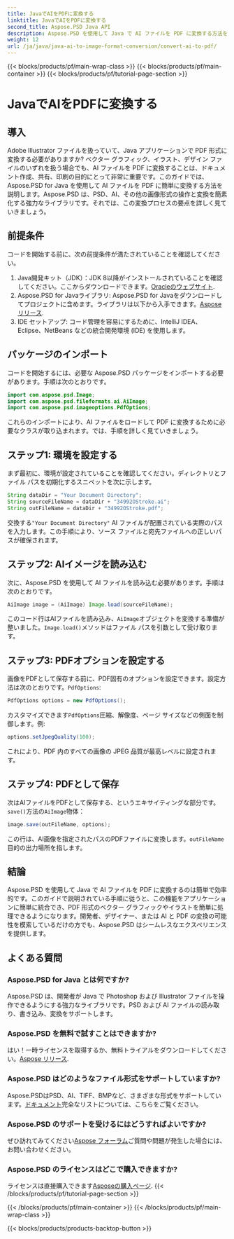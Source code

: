 ```yaml
---
title: JavaでAIをPDFに変換する
linktitle: JavaでAIをPDFに変換する
second_title: Aspose.PSD Java API
description: Aspose.PSD を使用して Java で AI ファイルを PDF に変換する方法を学びます。詳細なステップバイステップ ガイドに従って、ファイル変換を効率的に管理します。
weight: 12
url: /ja/java/java-ai-to-image-format-conversion/convert-ai-to-pdf/
---
```


{{< blocks/products/pf/main-wrap-class >}}
{{< blocks/products/pf/main-container >}}
{{< blocks/products/pf/tutorial-page-section >}}

# JavaでAIをPDFに変換する

## 導入
Adobe Illustrator ファイルを扱っていて、Java アプリケーションで PDF 形式に変換する必要がありますか? ベクター グラフィック、イラスト、デザイン ファイルのいずれを扱う場合でも、AI ファイルを PDF に変換することは、ドキュメント作成、共有、印刷の目的にとって非常に重要です。このガイドでは、Aspose.PSD for Java を使用して AI ファイルを PDF に簡単に変換する方法を説明します。Aspose.PSD は、PSD、AI、その他の画像形式の操作と変換を簡素化する強力なライブラリです。それでは、この変換プロセスの要点を詳しく見ていきましょう。
## 前提条件
コードを開始する前に、次の前提条件が満たされていることを確認してください。
1.  Java開発キット（JDK）：JDK 8以降がインストールされていることを確認してください。ここからダウンロードできます。[Oracleのウェブサイト](https://www.oracle.com/java/technologies/javase-downloads.html).
2.  Aspose.PSD for Javaライブラリ: Aspose.PSD for Javaをダウンロードしてプロジェクトに含めます。ライブラリは以下から入手できます。[Aspose リリース](https://releases.aspose.com/psd/java/).
3. IDE セットアップ: コード管理を容易にするために、IntelliJ IDEA、Eclipse、NetBeans などの統合開発環境 (IDE) を使用します。
## パッケージのインポート
コードを開始するには、必要な Aspose.PSD パッケージをインポートする必要があります。手順は次のとおりです。
```java
import com.aspose.psd.Image;
import com.aspose.psd.fileformats.ai.AiImage;
import com.aspose.psd.imageoptions.PdfOptions;
```
これらのインポートにより、AI ファイルをロードして PDF に変換するために必要なクラスが取り込まれます。では、手順を詳しく見ていきましょう。

## ステップ1: 環境を設定する
まず最初に、環境が設定されていることを確認してください。ディレクトリとファイル パスを初期化するスニペットを次に示します。
```java
String dataDir = "Your Document Directory"; 
String sourceFileName = dataDir + "34992OStroke.ai";
String outFileName = dataDir + "34992OStroke.pdf";
```
交換する`"Your Document Directory"` AI ファイルが配置されている実際のパスを入力します。この手順により、ソース ファイルと宛先ファイルへの正しいパスが確保されます。
## ステップ2: AIイメージを読み込む
次に、Aspose.PSD を使用して AI ファイルを読み込む必要があります。手順は次のとおりです。
```java
AiImage image = (AiImage) Image.load(sourceFileName);
```
このコード行はAIファイルを読み込み、`AiImage`オブジェクトを変換する準備が整いました。`Image.load()`メソッドはファイル パスを引数として受け取ります。
## ステップ3: PDFオプションを設定する
画像をPDFとして保存する前に、PDF固有のオプションを設定できます。設定方法は次のとおりです。`PdfOptions`:
```java
PdfOptions options = new PdfOptions();
```
カスタマイズできます`PdfOptions`圧縮、解像度、ページ サイズなどの側面を制御します。例:
```java
options.setJpegQuality(100);
```
これにより、PDF 内のすべての画像の JPEG 品質が最高レベルに設定されます。
## ステップ4: PDFとして保存
次はAIファイルをPDFとして保存する、というエキサイティングな部分です。`save()`方法の`AiImage`物体：
```java
image.save(outFileName, options);
```
この行は、AI画像を指定されたパスのPDFファイルに変換します。`outFileName`目的の出力場所を指します。

## 結論
Aspose.PSD を使用して Java で AI ファイルを PDF に変換するのは簡単で効率的です。このガイドで説明されている手順に従うと、この機能をアプリケーションに簡単に統合でき、PDF 形式のベクター グラフィックやイラストを簡単に処理できるようになります。開発者、デザイナー、または AI と PDF の変換の可能性を模索しているだけの方でも、Aspose.PSD はシームレスなエクスペリエンスを提供します。
## よくある質問
### Aspose.PSD for Java とは何ですか?
Aspose.PSD は、開発者が Java で Photoshop および Illustrator ファイルを操作できるようにする強力なライブラリです。PSD および AI ファイルの読み取り、書き込み、変換をサポートします。
### Aspose.PSD を無料で試すことはできますか?
はい！一時ライセンスを取得するか、無料トライアルをダウンロードしてください。[Aspose リリース](https://releases.aspose.com/psd/java/).
### Aspose.PSD はどのようなファイル形式をサポートしていますか?
 Aspose.PSDはPSD、AI、TIFF、BMPなど、さまざまな形式をサポートしています。[ドキュメント](https://reference.aspose.com/psd/java/)完全なリストについては、こちらをご覧ください。
### Aspose.PSD のサポートを受けるにはどうすればよいですか?
ぜひ訪れてみてください[Aspose フォーラム](https://forum.aspose.com/c/psd/34)ご質問や問題が発生した場合には、お問い合わせください。
### Aspose.PSD のライセンスはどこで購入できますか?
ライセンスは直接購入できます[Asposeの購入ページ](https://purchase.aspose.com/buy).
{{< /blocks/products/pf/tutorial-page-section >}}

{{< /blocks/products/pf/main-container >}}
{{< /blocks/products/pf/main-wrap-class >}}

{{< blocks/products/products-backtop-button >}}
